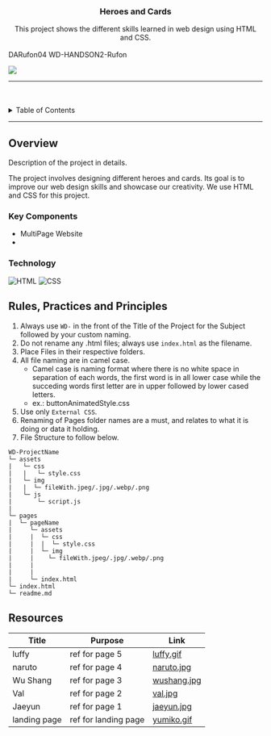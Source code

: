 <a name="readme-top">

<br/>

<br />
<div align="center">
  <a href="https://github.com/DARufon04/">
  <!-- TODO: If you want to add logo or banner you can add it here -->
  </a>
<!-- TODO: Change Title to the name of the title of your Project -->
  <h3 align="center">Heroes and Cards</h3>
</div>
<!-- TODO: Make a short description -->
<div align="center">
  This project shows the different skills learned in web design using HTML and CSS.
</div>

<br />

<!-- TODO: Change the zyx-0314 into your github username  --> DARufon04
<!-- TODO: Change the WD-Template-Project into the same name of your folder -->WD-HANDSON2-Rufon
![](https://visit-counter.vercel.app/counter.png?page=DARufon04/WD-HANDSON2-Rufon)

---

<br />
<br />

<!-- TODO: If you want to add more layers for your readme -->
<details>
  <summary>Table of Contents</summary>
  <ol>
    <li>
      <a href="#overview">Overview</a>
      <ol>
        <li>
          <a href="#key-components">Key Components</a>
        </li>
        <li>
          <a href="#technology">Technology</a>
        </li>
      </ol>
    </li>
    <li>
      <a href="#rule,-practices-and-principles">Rules, Practices and Principles</a>
    </li>
    <li>
      <a href="#resources">Resources</a>
    </li>
  </ol>
</details>

---

## Overview

<!-- TODO: To be changed -->
<!-- The following are just sample -->
Description of the project in details.

The project involves designing different heroes and cards. Its goal is to improve our web design skills and showcase our creativity. 
We use HTML and CSS for this project.

### Key Components
<!-- TODO: List of Key Components -->
<!-- The following are just sample -->
- MultiPage Website
- 
### Technology
<!-- TODO: List of Technology Used -->
![HTML](https://img.shields.io/badge/HTML-E34F26?style=for-the-badge&logo=html5&logoColor=white)
![CSS](https://img.shields.io/badge/CSS-1572B6?style=for-the-badge&logo=css3&logoColor=white)

## Rules, Practices and Principles
1. Always use `WD-` in the front of the Title of the Project for the Subject followed by your custom naming.
2. Do not rename any .html files; always use `index.html` as the filename.
3. Place Files in their respective folders.
4. All file naming are in camel case.
   - Camel case is naming format where there is no white space in separation of each words, the first word is in all lower case while the succeding words first letter are in upper followed by lower cased letters.
   - ex.: buttonAnimatedStyle.css
5. Use only `External CSS`.
6. Renaming of Pages folder names are a must, and relates to what it is doing or data it holding.
7. File Structure to follow below.

```
WD-ProjectName
└─ assets
|   └─ css
|   |   └─ style.css
|   └─ img
|   |  └─ fileWith.jpeg/.jpg/.webp/.png
|   └─ js
|       └─ script.js
|       
└─ pages
|  └─ pageName
|     └─ assets
|     |  └─ css
|     |  |  └─ style.css
|     |  └─ img
|     |    └─ fileWith.jpeg/.jpg/.webp/.png
|     |  
|     |     
|     └─ index.html
└─ index.html
└─ readme.md
```

## Resources

<!-- TODO: Add References -->
| Title | Purpose | Link |
|-|-|-|
| luffy | ref for page 5 | [luffy.gif](https://i.pinimg.com/originals/0d/f6/fa/0df6fa2f3d00cb2c2148cefb82975a49.gif) |
| naruto | ref for page 4 | [naruto.jpg](https://i.pinimg.com/564x/74/3a/8f/743a8f640b3b9460e292749ee7a30a4c.jpg) |
| Wu Shang | ref for page 3 |[wushang.jpg](https://i.pinimg.com/564x/65/ef/26/65ef2677d8475ed564aa1958e853478a.jpg)|
| Val | ref for page 2 | [val.jpg](https://i.pinimg.com/564x/0d/a3/b4/0da3b4089cfbfc248e2afce5d7c8fa5c.jpg)|
| Jaeyun | ref for page 1 | [jaeyun.jpg](https://i.pinimg.com/236x/bf/89/6c/bf896c674dfd271ff4f7c3dc483cb86e.jpg)|
| landing page | ref for landing page | [yumiko.gif](https://i.pinimg.com/236x/c7/51/91/c75191e231778c5ba1d96fbaec0154eb.jpg)|
